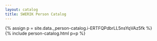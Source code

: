 ```yaml
---
layout: catalog
title: SWERIK Person Catalog
---
```

{% assign p = site.data._person-catalog.i-ERTFQPdbrLL5nsYqVAz5fk %}
{% include person-catalog.html p=p %}


